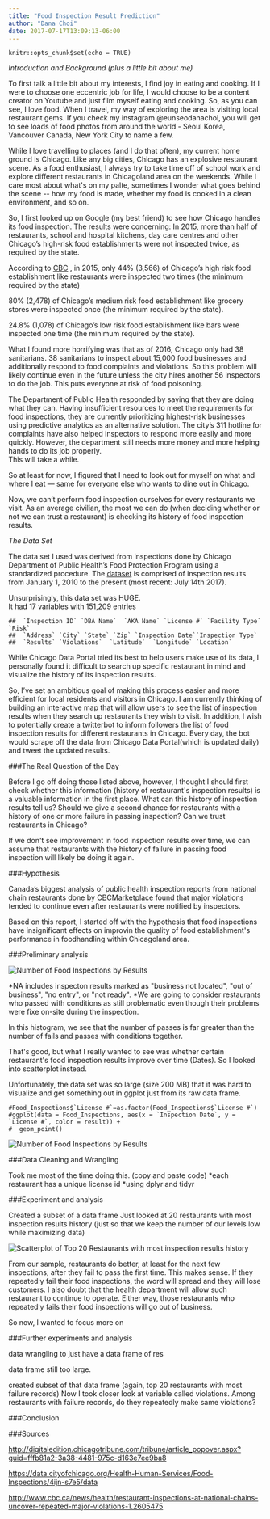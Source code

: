 ```yaml
---
title: "Food Inspection Result Prediction"
author: "Dana Choi"
date: 2017-07-17T13:09:13-06:00
---
```


```{r setup, include=FALSE}
knitr::opts_chunk$set(echo = TRUE)
```

*Introduction and Background (plus a little bit about me)*

To first talk a little bit about my interests, I find joy in eating and cooking. If I were to choose one eccentric job for life, I  would choose to be a content creator on Youtube and just film myself eating and cooking. 
So, as you can see, I love food. 
When I travel, my way of exploring the area is visiting local restaurant gems.
If you check my instagram @eunseodanachoi, you will get to see loads of food photos from around the world - Seoul Korea, Vancouver Canada, New York City to name a few. 

While I love travelling to places (and I do that often), my current home ground is Chicago. 
Like any big cities, Chicago has an explosive restaurant scene. As a food enthusiast, I always try to take time off of school work and explore different restaurants in Chicagoland area on the weekends. While I care most about what's on my palte, sometimes I wonder what goes behind the scene -- how my food is made, whether my food is cooked in a clean environment, and so on. 

So, I first looked up on Google (my best friend) to see how Chicago handles its food inspection.
The results were concerning: 
In 2015, more than half of restaurants, school and hospital kitchens, day care centres and other Chicago’s high-risk food establishments were not inspected twice, as required by the state. 

According to [CBC](http://digitaledition.chicagotribune.com/tribune/article_popover.aspx?guid=fffb81a2-3a38-4481-975c-d163e7ee9ba8) , in 2015, 
only 44% (3,566) of Chicago’s high risk food establishment like restaurants were inspected two times (the minimum required by the state) 

80% (2,478) of Chicago’s medium risk food establishment like grocery stores were inspected once (the minimum required by the state). 

24.8% (1,078) of Chicago’s low risk food establishment like bars were inspected one time (the minimum required by the state). 

What I found more horrifying was that as of 2016, Chicago only had 38 sanitarians. 38 sanitarians to inspect about 15,000 food businesses and additionally respond to food complaints and violations. So this problem will likely continue even in the future unless the city hires another 56 inspectors to do the job. This puts everyone at risk of food poisoning.  

The Department of Public Health responded by saying that they are doing what they can. 
Having insufficient resources to meet the requirements for food inspections, they are currently prioritizing highest-risk businesses using predictive analytics as an alternative solution. 
The city’s 311 hotline for complaints have also helped inspectors to respond more easily and more quickly. However, the department still needs more money and more helping hands to do its job properly.                                                                                                                                           
This will take a while. 

So at least for now, I figured that I need to look out for myself on what and where I eat — same for everyone else who wants to dine out in Chicago. 

Now, we can’t perform food inspection ourselves for every restaurants we visit. 
As an average civilian, the most we can do (when deciding whether or not we can trust a restaurant) is checking its history of food inspection results.

*The Data Set*

The data set I used was derived from inspections done by Chicago Department of Public Health’s Food Protection Program using a standardized procedure. 
The [dataset](https://data.cityofchicago.org/Health-Human-Services/Food-Inspections/4ijn-s7e5/data) is comprised of inspection results from January 1, 2010 to the present (most recent: July 14th 2017). 

Unsurprisingly, this data set was HUGE.  
It had 17 variables with 151,209 entries
``` {variables}
##  `Inspection ID` `DBA Name`  `AKA Name` `License #` `Facility Type` `Risk`
##  `Address` `City` `State` `Zip` `Inspection Date``Inspection Type`
##  `Results` `Violations`  `Latitude`  `Longitude` `Location`
```
While Chicago Data Portal tried its best to help users make use of its data, I personally found it difficult to search up specific restaurant in mind and visualize the history of its inspection results. 

So, I’ve set an ambitious goal of making this process easier and more efficient for local residents and visitors in Chicago. I am currently thinking of building an interactive map that will allow users to see the list of inspection results when they search up restaurants they wish to visit. 
In addition, I wish to potentially create a twitterbot to inform followers the list of food inspection results for different restaurants in Chicago. Every day, the bot would scrape off the data from Chicago Data Portal(which is updated daily) and tweet the updated results.   

###The Real Question of the Day 

Before I go off doing those listed above, however, I thought I should first check whether this information (history of restaurant's inspection results) is a valuable information in the first place. What can this history of inspection results tell us? Should we give a second chance for restaurants with a history of one or more failure in passing inspection? Can we trust restaurants in Chicago? 

If we don't see improvement in food inspection results over time, we can assume that restaurants with the history of failure in passing food inspection will likely be doing it again. 

###Hypothesis

Canada’s biggest analysis of public health inspection reports from national chain restaurants done by [CBCMarketplace](link:http://www.cbc.ca/news/health/restaurant-inspections-at-national-chains-uncover-repeated-major-violations-1.2605475) found that major violations tended to continue even after restaurants were notified by inspectors.

Based on this report, I started off with the hypothesis that food inspections have insignificant effects on improvin the quality of food establishment's performance in foodhandling within Chicagoland area.

###Preliminary analysis 

![Number of Food Inspections by Results](/results_bar_graph.png)

*NA includes inspecton results marked as "business not located", "out of business", "no entry", or "not ready".
*We are going to consider restaurants who passed with conditions as still problematic even though their problems were fixe on-site during the inspection. 

In this histogram, we see that the number of passes is far greater than the number of fails and passes with conditions together. 

That's good, but what I really wanted to see was whether certain restaurant's food inspection results improve over time (Dates). So I looked into scatterplot instead. 

Unfortunately, the data set was so large (size 200 MB) that it was hard to visualize and get something out in ggplot just from its raw data frame. 

``` 
#Food_Inspections$`License #`=as.factor(Food_Inspections$`License #`)
#ggplot(data = Food_Inspections, aes(x = `Inspection Date`, y = `License #`, color = result)) + 
#  geom_point() 
```

![Number of Food Inspections by Results](/results_bar_graph.png)

###Data Cleaning and Wrangling 

Took me most of the time doing this. 
(copy and paste code)
*each restaurant has a unique license id 
*using dplyr and tidyr

###Experiment and analysis 

Created a subset of a data frame 
Just looked at 20 restaurants with most inspection results history (just so that we keep the number of our levels low while maximizing data)

![Scatterplot of Top 20 Restaurants with most inspection results history](/top20_plotovertime.png)

From our sample, restaurants do better, at least for the next few inspections, after they fail to pass the first time.
This makes sense. If they repeatedly fail their food inspections, the word will spread and they will lose customers.
I also doubt that the health department will allow such restaurant to continue to operate. Either way, those restaurants who repeatedly fails their food inspections will go out of business. 

So now, I wanted to focus more on

###Further experiments and analysis 

data wrangling to just have a data frame of res

data frame still too large. 

created subset of that data frame (again, top 20 restaurants with most failure records)
Now I took closer look at variable called violations. Among restaurants with failure records, do they repeatedly make same violations? 


###Conclusion


###Sources

http://digitaledition.chicagotribune.com/tribune/article_popover.aspx?guid=fffb81a2-3a38-4481-975c-d163e7ee9ba8

https://data.cityofchicago.org/Health-Human-Services/Food-Inspections/4ijn-s7e5/data

http://www.cbc.ca/news/health/restaurant-inspections-at-national-chains-uncover-repeated-major-violations-1.2605475